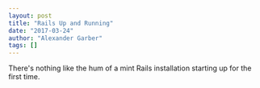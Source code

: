 ```yaml
---
layout: post
title: "Rails Up and Running"
date: "2017-03-24"
author: "Alexander Garber"
tags: []
---
```


There's nothing like the hum of a mint Rails installation starting up for the first time.